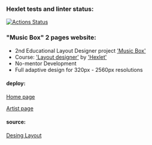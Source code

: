 ### Hexlet tests and linter status:
[![Actions Status](https://github.com/sergey-ss-solovyov/layout-designer-project-lvl2/workflows/hexlet-check/badge.svg)](https://github.com/sergey-ss-solovyov/layout-designer-project-lvl2/actions)
### "Music Box" 2 pages website:
- 2nd Educational Layout Designer project ['Music Box'](https://ru.hexlet.io/professions/layout-designer/projects/56)
- Course: ['Layout designer'](https://ru.hexlet.io/professions/layout-designer) by ['Hexlet'](https://ru.hexlet.io/)
- No-mentor Development
- Full adaptive design for 320px - 2560px resolutions


#### deploy:
<a href="http://www.music-box-by-slvsrg.surge.sh/index.html">Home page</a>

<a href="http://www.music-box-by-slvsrg.surge.sh/artist.html">Artist page</a>

#### source:
<a href="https://www.figma.com/file/b6AjhwQsQeSeoIteenOTIp/Hexlet-LayoutDesigner-Project.-Music-Box?node-id=0%3A1">Desing Layout</a>